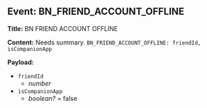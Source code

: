 ## Event: BN_FRIEND_ACCOUNT_OFFLINE

**Title:** BN FRIEND ACCOUNT OFFLINE

**Content:**
Needs summary.
`BN_FRIEND_ACCOUNT_OFFLINE: friendId, isCompanionApp`

**Payload:**
- `friendId`
  - *number*
- `isCompanionApp`
  - *boolean?* = false